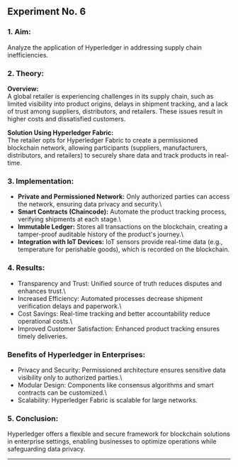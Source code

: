 ## Experiment No. 6

### 1. Aim:

Analyze the application of Hyperledger in addressing supply chain
inefficiencies.

### 2. Theory:

**Overview:**\
A global retailer is experiencing challenges in its supply chain, such
as limited visibility into product origins, delays in shipment tracking,
and a lack of trust among suppliers, distributors, and retailers. These
issues result in higher costs and dissatisfied customers.

**Solution Using Hyperledger Fabric:**\
The retailer opts for Hyperledger Fabric to create a permissioned
blockchain network, allowing participants (suppliers, manufacturers,
distributors, and retailers) to securely share data and track products
in real-time.

### 3. Implementation:

-   **Private and Permissioned Network:** Only authorized parties can
    access the network, ensuring data privacy and security.\
-   **Smart Contracts (Chaincode):** Automate the product tracking
    process, verifying shipments at each stage.\
-   **Immutable Ledger:** Stores all transactions on the blockchain,
    creating a tamper-proof auditable history of the product's journey.\
-   **Integration with IoT Devices:** IoT sensors provide real-time data
    (e.g., temperature for perishable goods), which is recorded on the
    blockchain.

### 4. Results:

-   Transparency and Trust: Unified source of truth reduces disputes and
    enhances trust.\
-   Increased Efficiency: Automated processes decrease shipment
    verification delays and paperwork.\
-   Cost Savings: Real-time tracking and better accountability reduce
    operational costs.\
-   Improved Customer Satisfaction: Enhanced product tracking ensures
    timely deliveries.

### Benefits of Hyperledger in Enterprises:

-   Privacy and Security: Permissioned architecture ensures sensitive
    data visibility only to authorized parties.\
-   Modular Design: Components like consensus algorithms and smart
    contracts can be customized.\
-   Scalability: Hyperledger Fabric is scalable for large networks.

### 5. Conclusion:

Hyperledger offers a flexible and secure framework for blockchain
solutions in enterprise settings, enabling businesses to optimize
operations while safeguarding data privacy.

------------------------------------------------------------------------
